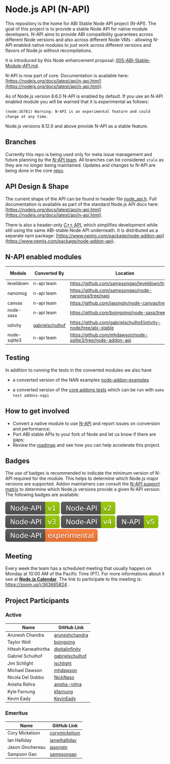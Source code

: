 # Node.js API (N-API)
This repository is the home for ABI Stable Node API project (N-API).
The goal of this project is to provide a stable Node API for native
module developers. N-API aims to provide ABI compatibility guarantees
across different Node versions and also across different Node
VMs - allowing N-API enabled native modules to just work
across different versions and flavors of Node.js without recompilations.

It is introduced by this Node enhancement proposal:
[005-ABI-Stable-Module-API.md](https://github.com/nodejs/node-eps/blob/master/005-ABI-Stable-Module-API.md).

N-API is now part of core. Documentation is available here:
[https://nodejs.org/docs/latest/api/n-api.html](https://nodejs.org/docs/latest/api/n-api.html).

As of Node.js version 8.6.0 N-API is enabled by default. If you use an N-API enabled module you
will be warned that it is experimental as follows:

```
(node:16761) Warning: N-API is an experimental feature and could change at any time.
```

Node.js versions 8.12.0 and above provide N-API as a stable feature.

## Branches

Currently this repo is being used only for meta issue management and
future planning by the [N-API team](https://github.com/orgs/nodejs/teams/n-api). All branches can be considered `stale` as they are no longer
being maintained. Updates and changes to N-API are being done
in the core [repo](http://github.com/nodejs/node).

## API Design & Shape

The current shape of the API can be found in header file
[node_api.h](https://github.com/nodejs/node/blob/master/src/node_api.h).
Full documentation is available as part of the standard Node.js API docs here:
[https://nodejs.org/docs/latest/api/n-api.html](https://nodejs.org/docs/latest/api/n-api.html).

There is also a header-only [C++ API](https://github.com/nodejs/node-addon-api), which
simplifies development while still using the same ABI-stable Node API underneath.
It is distributed as a separate npm package: [https://www.npmjs.com/package/node-addon-api](https://www.npmjs.com/package/node-addon-api).

## N-API enabled modules

|Module|Converted By|Location|Conversion Status|Performance Assessment|
|------|------------|--------|---|-----------|
|leveldown| n-api team | https://github.com/sampsongao/leveldown/tree/napi | Completed | [#55](https://github.com/nodejs/abi-stable-node/issues/55) |
|nanomsg| n-api team | https://github.com/sampsongao/node-nanomsg/tree/napi| Completed | [#57](https://github.com/nodejs/abi-stable-node/issues/57)|
|canvas| n-api team | https://github.com/jasongin/node-canvas/tree/napi | Completed | [#77](https://github.com/nodejs/abi-stable-node/issues/77)|
|node-sass| n-api team | https://github.com/boingoing/node-sass/tree/napi | Completed | [#82](https://github.com/nodejs/abi-stable-node/issues/82)|
|iotivity|[gabrielschulhof](https://github.com/gabrielschulhof) | https://github.com/gabrielschulhof/iotivity-node/tree/abi-stable | Completed |N/A|
|node-sqlite3 |n-api team | https://github.com/mhdawson/node-sqlite3/tree/node-addon-api | Completed | |

## Testing

In addition to running the tests in the converted modules we also have

* a converted version of the NAN examples
  [node-addon-examples](https://github.com/nodejs/node-addon-examples)

* a converted version of the [core addons tests](https://github.com/nodejs/node/tree/master/test/addons-napi) which can be run with `make test addons-napi`

## How to get involved
* Convert a native module to use [N-API](https://github.com/nodejs/abi-stable-node/blob/api-prototype-8.x/src/node_api.h) and report issues on conversion and performance;
* Port ABI stable APIs to your fork of Node and let us know if there are gaps;
* Review the [roadmap](https://github.com/nodejs/abi-stable-node/milestones) and see how you
can help accelerate this project.

## Badges

The use of badges is recommended to indicate the minimum version of N-API
required for the module. This helps to determine which Node.js major versions
are supported. Addon maintainers can consult the [N-API support matrix][] to
determine which Node.js versions provide a given N-API version. The following
badges are available:

![N-API v1 Badge](assets/N-API%20v1%20Badge.svg)
![N-API v2 Badge](assets/N-API%20v2%20Badge.svg)
![N-API v3 Badge](assets/N-API%20v3%20Badge.svg)
![N-API v4 Badge](assets/N-API%20v4%20Badge.svg)
![N-API v5 Badge](assets/N-API%20v5%20Badge.svg)
![N-API Experimental Version Badge](assets/N-API%20Experimental%20Version%20Badge.svg)

## Meeting

Every week the team has a scheduled meeting that usually happen on Monday at 
10:00 AM of the Pacific Time (PT). For more informations about it see at **[Node.js Calendar](https://calendar.google.com/calendar/embed?src=nodejs.org_nr77ama8p7d7f9ajrpnu506c98%40group.calendar.google.com)**. 
The link to participate to the meeting is:  https://zoom.us/j/363665824 .

## Project Participants

### Active

| Name                | GitHub Link                                           |
| ----                | -----------                                           |
| Arunesh Chandra     | [aruneshchandra](https://github.com/aruneshchandra)   |
| Taylor Woll         | [boingoing](https://github.com/boingoing)             |
| Hitesh Kanwathirtha | [digitalinfinity](https://github.com/digitalinfinity) |
| Gabriel Schulhof    | [gabrielschulhof](https://github.com/gabrielschulhof) |
| Jim Schlight        | [jschlight](https://github.com/jschlight)             |
| Michael Dawson      | [mhdawson](https://github.com/mhdawson)               |
| Nicola Del Gobbo    | [NickNaso](https://github.com/NickNaso)               |
| Anisha Rohra        | [anisha-rohra](https://github.com/anisha-rohra)       |
| Kyle Farnung        | [kfarnung](https://github.com/kfarnung)               |
| Kevin Eady          | [KevinEady](https://github.com/KevinEady)             |

### Emeritus
| Name                | GitHub Link                                           |
| ----                | -----------                                           |
| Cory Mickelson      | [corymickelson](https://github.com/corymickelson)     |
| Ian Halliday        | [ianwjhalliday](https://github.com/ianwjhalliday)     |
| Jason Ginchereau    | [jasongin](https://github.com/jasongin)               |
| Sampson Gao         | [sampsongao](https://github.com/sampsongao)           |

[N-API support matrix]: https://nodejs.org/dist/latest/docs/api/n-api.html#n_api_n_api_version_matrix
